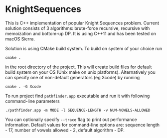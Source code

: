 # KnightSequences

This is C++ implementation of popular Knight Sequences problem. Current solution consists of 3 algorithms: brute-force recursive, recursive with memoization and bottom-up DP. It is using C++11 and has been tested on macOS Sierra.

Solution is using CMake build system. To build on system of your choice run

    cmake .
    
in the root directory of the project. This will create build files for default build system on your OS (Unix make on unix platforms). Alternatively you can specify one of non-default generators (eg Xcode) by running

    cmake . -G Xcode
    
To run project find `pathfinder.app` executable and run it with following command-line parameters

    ./pathfinder.app -m MODE -l SEQUENCE-LENGTH -v NUM-VOWELS-ALLOWED
    
You can optionally specify `--trace` flag to print out performance information. Default values for command-line options are: sequence length - 17, number of vowels allowed - 2, default algorithm - DP.
